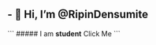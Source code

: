 <h2>- 👋 Hi, I’m @RipinDensumite</h2>
```
##### I am <strong>student</strong>
<a onclick="windows.alert('lol')">Click Me</a>
```
<!---
RipinDensumite/RipinDensumite is a ✨ special ✨ repository because its `README.md` (this file) appears on your GitHub profile.
You can click the Preview link to take a look at your changes.
--->
